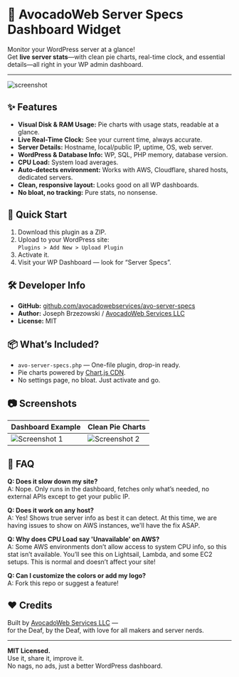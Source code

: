 # 🥑 AvocadoWeb Server Specs Dashboard Widget

Monitor your WordPress server at a glance!  
Get **live server stats**—with clean pie charts, real-time clock, and essential details—all right in your WP admin dashboard.

---

![screenshot](https://your-repo-link/screenshot-1.png)

## ✨ Features

- **Visual Disk & RAM Usage:** Pie charts with usage stats, readable at a glance.
- **Live Real-Time Clock:** See your current time, always accurate.
- **Server Details:** Hostname, local/public IP, uptime, OS, web server.
- **WordPress & Database Info:** WP, SQL, PHP memory, database version.
- **CPU Load:** System load averages.
- **Auto-detects environment:** Works with AWS, Cloudflare, shared hosts, dedicated servers.
- **Clean, responsive layout:** Looks good on all WP dashboards.
- **No bloat, no tracking:** Pure stats, no nonsense.

## 🚀 Quick Start

1. Download this plugin as a ZIP.
2. Upload to your WordPress site:  
   `Plugins > Add New > Upload Plugin`
3. Activate it.
4. Visit your WP Dashboard — look for “Server Specs”.

## 🛠️ Developer Info

- **GitHub:** [github.com/avocadowebservices/avo-server-specs](https://github.com/avocadowebservices/avo-server-specs)
- **Author:** Joseph Brzezowski / [AvocadoWeb Services LLC](https://avocadoweb.net)
- **License:** MIT

## 📦 What’s Included?

- `avo-server-specs.php` &mdash; One-file plugin, drop-in ready.
- Pie charts powered by [Chart.js CDN](https://www.chartjs.org/).
- No settings page, no bloat. Just activate and go.

## 📷 Screenshots

| Dashboard Example | Clean Pie Charts |
|-------------------|-----------------|
| ![Screenshot 1](screenshot-1.png) | ![Screenshot 2](screenshot-2.png) |

## 🙋 FAQ

**Q: Does it slow down my site?**  
A: Nope. Only runs in the dashboard, fetches only what’s needed, no external APIs except to get your public IP.

**Q: Does it work on any host?**  
A: Yes! Shows true server info as best it can detect. At this time, we are having issues to show on AWS instances, we'll have the fix ASAP.

**Q: Why does CPU Load say 'Unavailable' on AWS?**  
A: Some AWS environments don’t allow access to system CPU info, so this stat isn’t available. You’ll see this on Lightsail, Lambda, and some EC2 setups. This is normal and doesn’t affect your site!

**Q: Can I customize the colors or add my logo?**  
A: Fork this repo or suggest a feature!

## ❤️ Credits

Built by [AvocadoWeb Services LLC](https://avocadoweb.net) —  
for the Deaf, by the Deaf, with love for all makers and server nerds.

---

**MIT Licensed.**  
Use it, share it, improve it.  
No nags, no ads, just a better WordPress dashboard.

